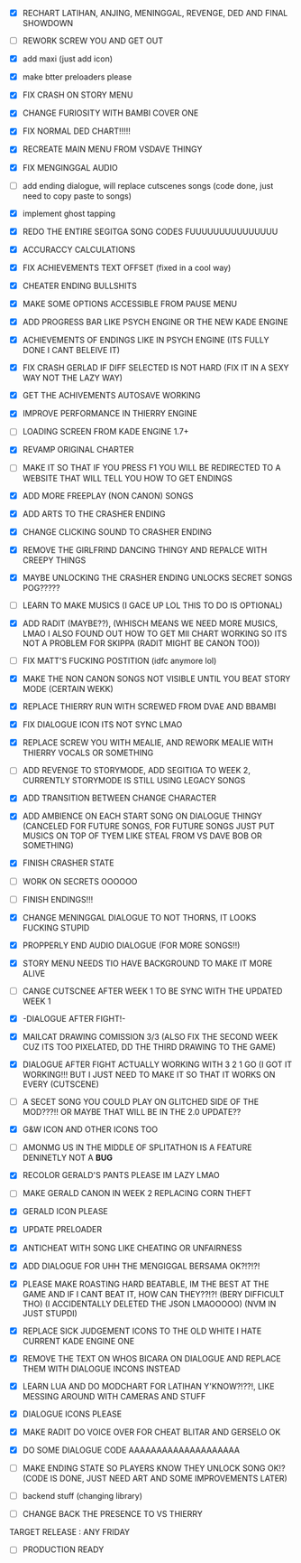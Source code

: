 - [x] RECHART LATIHAN, ANJING, MENINGGAL, REVENGE, DED AND FINAL SHOWDOWN
- [ ] REWORK SCREW YOU AND GET OUT
- [x] add maxi (just add icon)
- [x] make btter preloaders please
- [x] FIX CRASH ON STORY MENU

- [x] CHANGE FURIOSITY WITH BAMBI COVER ONE

- [x] FIX NORMAL DED CHART!!!!!
- [x] RECREATE MAIN MENU FROM VSDAVE THINGY
- [x] FIX MENGINGGAL AUDIO
- [ ] add ending dialogue, will replace cutscenes songs (code done, just need to copy paste to songs)
- [x] implement ghost tapping
- [x] REDO THE ENTIRE SEGITGA SONG CODES FUUUUUUUUUUUUUUU
- [x] ACCURACCY CALCULATIONS
- [x] FIX ACHIEVEMENTS TEXT OFFSET (fixed in a cool way)
- [x] CHEATER ENDING BULLSHITS
- [x] MAKE SOME OPTIONS ACCESSIBLE FROM PAUSE MENU
- [x] ADD PROGRESS BAR LIKE PSYCH ENGINE OR THE NEW KADE ENGINE
- [x] ACHIEVEMENTS OF ENDINGS LIKE IN PSYCH ENGINE  (ITS FULLY DONE I CANT BELEIVE IT)
- [x] FIX CRASH GERLAD IF DIFF SELECTED IS NOT HARD (FIX IT IN A SEXY WAY NOT THE LAZY WAY)
- [x] GET THE ACHIVEMENTS AUTOSAVE WORKING
- [x] IMPROVE PERFORMANCE IN THIERRY ENGINE
- [ ] LOADING SCREEN FROM KADE ENGINE 1.7+ 
- [x] REVAMP ORIGINAL CHARTER
- [ ] MAKE IT SO THAT IF YOU PRESS F1 YOU WILL BE REDIRECTED TO A WEBSITE THAT WILL TELL YOU HOW TO GET ENDINGS

- [x] ADD MORE FREEPLAY (NON CANON) SONGS
- [x] ADD ARTS TO THE CRASHER ENDING
- [x] CHANGE CLICKING SOUND TO CRASHER ENDING
- [x] REMOVE THE GIRLFRIND DANCING THINGY AND REPALCE WITH CREEPY THINGS
- [x] MAYBE UNLOCKING THE CRASHER ENDING UNLOCKS SECRET SONGS POG?????



- [ ] LEARN TO MAKE MUSICS (I GACE UP LOL THIS TO DO IS OPTIONAL)

- [x] ADD RADIT (MAYBE??), (WHISCH MEANS WE NEED MORE MUSICS, LMAO I ALSO FOUND OUT HOW
TO GET MII CHART WORKING SO ITS NOT A PROBLEM FOR SKIPPA (RADIT MIGHT BE CANON TOO))

- [ ]  FIX MATT'S FUCKING POSTITION (idfc anymore lol)

- [x] MAKE THE NON CANON SONGS NOT VISIBLE UNTIL YOU BEAT STORY MODE (CERTAIN WEKK)

- [x] REPLACE THIERRY RUN WITH SCREWED FROM DVAE AND BBAMBI

- [x]  FIX DIALOGUE ICON ITS NOT SYNC LMAO
- [x]  REPLACE SCREW YOU WITH MEALIE, AND REWORK MEALIE WITH THIERRY VOCALS OR SOMETHING
- [ ]  ADD REVENGE TO STORYMODE, ADD SEGITIGA TO WEEK 2, CURRENTLY STORYMODE IS STILL USING LEGACY SONGS

- [x]  ADD TRANSITION BETWEEN CHANGE CHARACTER

- [x]  ADD AMBIENCE ON EACH START SONG ON DIALOGUE THINGY (CANCELED FOR FUTURE SONGS, FOR FUTURE SONGS JUST PUT MUSICS ON TOP OF TYEM LIKE STEAL FROM VS DAVE BOB OR SOMETHING)
- [x]  FINISH CRASHER STATE
- [ ]  WORK ON SECRETS OOOOOO
- [ ]  FINISH ENDINGS!!!

- [x] CHANGE MENINGGAL DIALOGUE TO NOT THORNS, IT LOOKS FUCKING STUPID

- [x] PROPPERLY END AUDIO DIALOGUE (FOR MORE SONGS!!)

- [x] STORY MENU NEEDS TIO HAVE BACKGROUND TO MAKE IT MORE ALIVE

- [ ] CANGE CUTSCNEE AFTER WEEK 1 TO BE SYNC WITH THE UPDATED WEEK 1

- [x] -DIALOGUE AFTER FIGHT!-

- [x] MAILCAT DRAWING COMISSION 3/3 (ALSO FIX THE SECOND WEEK CUZ ITS TOO PIXELATED, DD THE THIRD DRAWING TO THE GAME)

- [x] DIALOGUE AFTER FIGHT ACTUALLY WORKING WITH 3 2 1 GO (I GOT IT WORKING!!! BUT I JUST NEED TO MAKE IT SO THAT IT WORKS ON EVERY  (CUTSCENE)
- [ ] A SECET SONG YOU COULD PLAY ON GLITCHED SIDE OF THE MOD???!! OR MAYBE THAT WILL BE IN THE 2.0 UPDATE??

- [x] G&W ICON AND OTHER ICONS TOO

- [ ]  AMONMG US IN THE MIDDLE OF SPLITATHON IS A FEATURE DENINETLY NOT A **BUG**

- [x]  RECOLOR GERALD'S PANTS PLEASE IM LAZY LMAO
- [ ]  MAKE GERALD CANON IN WEEK 2 REPLACING CORN THEFT
- [x]  GERALD ICON PLEASE
- [x]  UPDATE PRELOADER

- [x] ANTICHEAT WITH SONG LIKE CHEATING OR UNFAIRNESS

- [x]  ADD DIALOGUE FOR UHH THE MENGIGGAL BERSAMA OK?!?!?!

- [x] PLEASE MAKE ROASTING HARD BEATABLE, IM THE BEST AT THE GAME AND IF I CANT BEAT IT, HOW CAN THEY??!?! (BERY DIFFICULT THO) 
(I ACCIDENTALLY DELETED THE JSON LMAOOOOO) (NVM IN JUST STUPDI)

- [x] REPLACE SICK JUDGEMENT ICONS TO THE OLD WHITE I HATE CURRENT KADE ENGINE ONE

- [x] REMOVE THE TEXT ON WHOS BICARA ON DIALOGUE AND REPLACE THEM WITH DIALOGUE INCONS INSTEAD

- [x] LEARN LUA AND DO MODCHART FOR LATIHAN Y'KNOW?!??!, LIKE MESSING AROUND WITH CAMERAS AND STUFF

- [x] DIALOGUE ICONS PLEASE

- [x] MAKE RADIT DO VOICE OVER FOR CHEAT BLITAR AND GERSELO OK

- [x] DO SOME DIALOGUE CODE AAAAAAAAAAAAAAAAAAAA

- [ ] MAKE ENDING STATE SO PLAYERS KNOW THEY UNLOCK SONG OK!? (CODE IS DONE, JUST NEED ART AND SOME IMPROVEMENTS LATER)
- [ ] backend stuff (changing library)
- [ ] CHANGE BACK THE PRESENCE TO VS THIERRY

TARGET RELEASE : ANY FRIDAY
- [ ] PRODUCTION READY